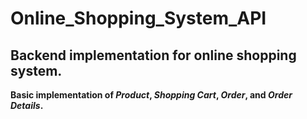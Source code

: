 # Online_Shopping_System_API
<h2>Backend implementation for online shopping system.</h2>
<b>Basic implementation of <i>Product</i>, <i>Shopping Cart</i>, <i>Order</i>, and <i>Order Details</i>.</b>
